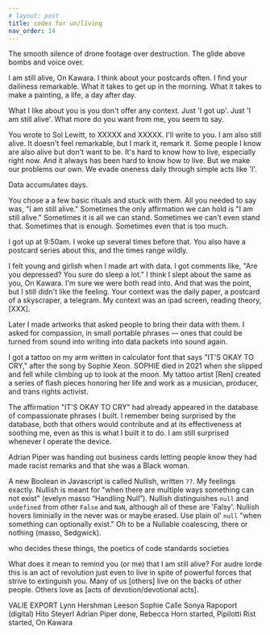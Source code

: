 ```yaml
---
# layout: post
title: codes for un/living
nav_order: 14
---
```


The smooth silence of drone footage over destruction. The glide above bombs and voice over. 


I am still alive, On Kawara. I think about your postcards often. I find your dailiness remarkable. What it takes to get up in the morning. What it takes to make a painting, a life, a day after day. 

<!-- A simple act of reporting. Distributing data, is always personal.  -->

What I like about you is you don't offer any context. Just 'I got up'. Just 'I am still alive'. What more do you want from me, you seem to say. 

You wrote to Sol Lewitt, to XXXXX and XXXXX. I'll write to you. I am also still alive. It doesn't feel remarkable, but I mark it, remark it. Some people I know are also alive but don't want to be. It's hard to know how to live, especially right now. And it always has been hard to know how to live. But we make our problems our own. We evade oneness daily through simple acts like 'I'.

Data accumulates days.

You chose a a few basic rituals and stuck with them. All you needed to say was, "I am still alive." Sometimes the only affirmation we can hold is "I am still alive." Sometimes it is all we can stand. Sometimes we can't even stand that. Sometimes that is enough. Sometimes even that is too much.

I got up at 9:50am. I woke up several times before that. You also have a postcard series about this, and the times range wildly. 

I felt young and girlish when I made art with data. I got comments like, "Are you depressed? You sure do sleep a lot." I think I slept about the same as you, On Kawara. I'm sure we were both read into. And that was the point, but I still didn't like the feeling. Your context was the daily paper, a postcard of a skyscraper, a telegram. My context was an ipad screen, reading theory, [XXX]. 

<!-- [XXX These read differently if you know us (and if you don't). We are each read into differently (as many other important scholars have said).] -->

<!-- I am yearning for this repetition; I find it in loops of fiber. -->

<!-- I want to fill a room with e-ink screens and  -->

Later I made artworks that asked people to bring their data with them. I asked for compassion, in small portable phrases — ones that could be turned from sound into writing into data packets into sound again. 

I got a tattoo on my arm written in calculator font that says "IT'S OKAY TO CRY," after the song by Sophie Xeon. SOPHIE died in 2021 when she slipped and fell while climbing up to look at the moon. My tattoo artist [Ren] created a series of flash pieces honoring her life and work as a musician, producer, and trans rights activist. 

The affirmation "IT'S OKAY TO CRY" had already appeared in the database of compassionate phrases I built. I remember being surprised by the database, both that others would contribute and at its effectiveness at soothing me, even as this is what I built it to do. I am still surprised whenever I operate the device. 

Adrian Piper was handing out business cards letting people know they had made racist remarks and that she was a Black woman. 

A new Boolean in Javascript is called Nullish, written `??`. My feelings exactly. Nullish is meant for "when there are multiple ways something can not exist" (evelyn masso “Handling Null”). Nullish distinguishes `null` and `undefined` from other `False` and `NaN`, although all of these are 'Falsy'. Nullish hovers liminially in the never was or maybe erased. Use plain ol' `null` "when something can optionally exist." Oh to be a Nullable coalescing, there or nothing (masso, Sedgwick). 


<!-- Make the text simple. Data accumulates days.  -->

who decides these things, the poetics of code standards societies


What does it mean to remind you (or me) that I am still alive? For audre lorde this is an act of revolution just even to live in spite of powerful forces that strive to extinguish you. Many of us [others] live on the backs of other people. Others love as [acts of devotion/devotional acts].



VALIE EXPORT
Lynn Hershman Leeson
Sophie Calle
Sonya Rapoport
(digital) Hito Steyerl
Adrian Piper
done, Rebecca Horn
started, Pipilotti Rist
started, On Kawara
